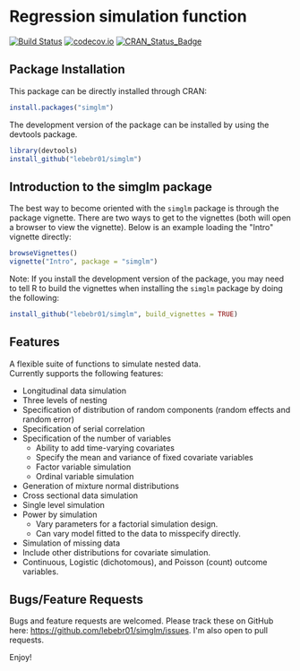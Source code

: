 # Regression simulation function

[![Build Status](https://travis-ci.org/lebebr01/simglm.svg?branch=master)](https://travis-ci.org/lebebr01/simglm)
[![codecov.io](https://codecov.io/github/lebebr01/simglm/coverage.svg?branch=master)](https://codecov.io/github/lebebr01/simglm?branch=master)
[![CRAN_Status_Badge](http://www.r-pkg.org/badges/version/simglm)](https://cran.r-project.org/package=simglm)


## Package Installation
This package can be directly installed through CRAN:


```r
install.packages("simglm")
```

The development version of the package can be installed by using the devtools package.


```r
library(devtools)
install_github("lebebr01/simglm")
```

## Introduction to the simglm package
The best way to become oriented with the `simglm` package is through the package vignette. There are two ways to get to the vignettes (both will open a browser to view the vignette). Below is an example loading the "Intro" vignette directly:


```r
browseVignettes()
vignette("Intro", package = "simglm")
```

Note: If you install the development version of the package, you may need to tell R to build the vignettes when installing the `simglm` package by doing the following:

```r
install_github("lebebr01/simglm", build_vignettes = TRUE)
```

## Features

A flexible suite of functions to simulate nested data.  
Currently supports the following features:

* Longitudinal data simulation
* Three levels of nesting
* Specification of distribution of random components (random effects and random error)
* Specification of serial correlation
* Specification of the number of variables
    + Ability to add time-varying covariates
    + Specify the mean and variance of fixed covariate variables
    + Factor variable simulation 
    + Ordinal variable simulation
* Generation of mixture normal distributions
* Cross sectional data simulation
* Single level simulation
* Power by simulation
    + Vary parameters for a factorial simulation design.
    + Can vary model fitted to the data to misspecify directly.
* Simulation of missing data
* Include other distributions for covariate simulation.
* Continuous, Logistic (dichotomous), and Poisson (count) outcome variables.

## Bugs/Feature Requests

Bugs and feature requests are welcomed. Please track these on GitHub here: <https://github.com/lebebr01/simglm/issues>. I'm also open to pull requests.

Enjoy!
